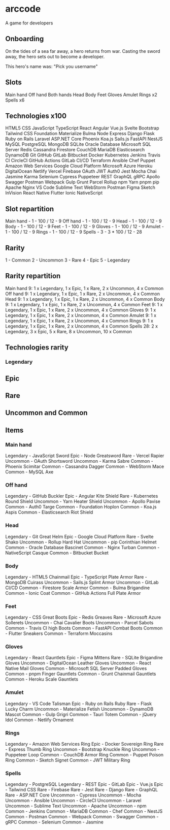 # arccode

A game for developers

## Onboarding

On the tides of a sea far away, a hero returns from war.
Casting the sword away, the hero sets out to become a developer.

This hero's name was: "Pick you username"

## Slots

Main hand
Off hand
Both hands
Head
Body
Feet
Gloves
Amulet
Rings x2
Spells x6

## Technologies x100

HTML5
CSS
JavaScript
TypeScript
React
Angular
Vue.js
Svelte
Bootstrap
Tailwind CSS
Foundation
Materialize
Bulma
Node
Express
Django
Flask
Ruby on Rails
Laravel
ASP.NET Core
Phoenix
Koa.js
Sails.js
FastAPI
NestJS
MySQL
PostgreSQL
MongoDB
SQLite
Oracle Database
Microsoft SQL Server
Redis
Cassandra
Firestore
CouchDB
MariaDB
Elasticsearch
DynamoDB
Git
GitHub
GitLab
Bitbucket
Docker
Kubernetes
Jenkins
Travis CI
CircleCI
GitHub Actions
GitLab CI/CD
Terraform
Ansible
Chef
Puppet
Amazon Web Services
Google Cloud Platform
Microsoft Azure
Heroku
DigitalOcean
Netlify
Vercel
Firebase
OAuth
JWT
Auth0
Jest
Mocha
Chai
Jasmine
Karma
Selenium
Cypress
Puppeteer
REST
GraphQL
gRPC
Apollo
Swagger
Postman
Webpack
Gulp
Grunt
Parcel
Rollup
npm
Yarn
pnpm
pip
Apache
Nginx
VS Code
Sublime Text
WebStorm
Postman
Figma
Sketch
InVision
React Native
Flutter
Ionic
NativeScript

## Slot repartition

Main hand - 1 - 100 / 12 - 9
Off hand - 1 - 100 / 12 - 9
Head - 1 - 100 / 12 - 9
Body - 1 - 100 / 12 - 9
Feet - 1 - 100 / 12 - 9
Gloves - 1 - 100 / 12 - 9
Amulet - 1 - 100 / 12 - 9
Rings - 1 - 100 / 12 - 9
Spells - 3 - 3 * 100 / 12 - 28

## Rarity

1 - Common
2 - Uncommon
3 - Rare
4 - Epic
5 - Legendary

## Rarity repartition

Main hand   9: 1 x Legendary, 1 x Epic, 1 x Rare, 2 x Uncommon, 4 x Common
Off hand    9: 1 x Legendary, 1 x Epic, 1 x Rare, 2 x Uncommon, 4 x Common
Head        9: 1 x Legendary, 1 x Epic, 1 x Rare, 2 x Uncommon, 4 x Common
Body        9: 1 x Legendary, 1 x Epic, 1 x Rare, 2 x Uncommon, 4 x Common
Feet        9: 1 x Legendary, 1 x Epic, 1 x Rare, 2 x Uncommon, 4 x Common
Gloves      9: 1 x Legendary, 1 x Epic, 1 x Rare, 2 x Uncommon, 4 x Common
Amulet      9: 1 x Legendary, 1 x Epic, 1 x Rare, 2 x Uncommon, 4 x Common
Rings       9: 1 x Legendary, 1 x Epic, 1 x Rare, 2 x Uncommon, 4 x Common
Spells      28: 2 x Legendary, 3 x Epic, 5 x Rare, 8 x Uncommon, 10 x Common

## Technologies rarity

### Legendary
<!-- HTML5 -->
<!-- CSS -->
<!-- JavaScript -->
<!-- React -->
<!-- PostgreSQL -->
<!-- Git -->
<!-- Amazon Web Services -->
<!-- REST -->
<!-- VS Code -->
<!-- GitHub -->

## Epic
<!-- TypeScript -->
<!-- Angular -->
<!-- Vue.js -->
<!-- Tailwind CSS -->
<!-- Node -->
<!-- Ruby on Rails -->
<!-- Google Cloud Platform -->
<!-- Figma -->
<!-- GitLab -->
<!-- Docker -->
<!-- Redis -->

## Rare
<!-- Svelte -->
<!-- Express -->
<!-- Django -->
<!-- MongoDB -->
<!-- Kubernetes -->
<!-- GraphQL -->
<!-- Flask -->
<!-- ASP.NET Core -->
<!-- SQLite -->
<!-- Firebase -->
<!-- Microsoft Azure -->
<!-- Vercel -->
<!-- Jest -->

## Uncommon and Common
<!-- Bootstrap -->
<!-- Foundation -->
<!-- Materialize -->
<!-- Bulma -->
<!-- Laravel -->
<!-- Phoenix -->
<!-- Koa.js -->
<!-- Sails.js -->
<!-- FastAPI -->
<!-- NestJS -->
<!-- MySQL -->
<!-- Oracle Database -->
<!-- Microsoft SQL Server -->
<!-- Cassandra -->
<!-- Firestore -->
<!-- CouchDB -->
<!-- MariaDB -->
<!-- Elasticsearch -->
<!-- DynamoDB -->
<!-- Bitbucket -->
<!-- Jenkins -->
<!-- Travis CI -->
<!-- CircleCI -->
<!-- GitHub Actions -->
<!-- GitLab CI/CD -->
<!-- Terraform -->
<!-- Ansible -->
<!-- Chef -->
<!-- Puppet -->
<!-- Heroku -->
<!-- DigitalOcean -->
<!-- Netlify -->
<!-- OAuth -->
<!-- JWT -->
<!-- Auth0 -->
<!-- Mocha -->
<!-- Chai -->
<!-- Jasmine -->
<!-- Karma -->
<!-- Selenium -->
<!-- Cypress -->
<!-- Puppeteer -->
<!-- gRPC -->
<!-- Apollo -->
<!-- Swagger -->
<!-- Tauri -->
<!-- Webpack -->
<!-- Gulp -->
<!-- Grunt -->
<!-- Parcel -->
<!-- Rollup -->
<!-- npm -->
<!-- Yarn -->
<!-- pnpm -->
<!-- pip -->
<!-- Apache -->
<!-- Nginx -->
<!-- Sublime Text -->
<!-- WebStorm -->
<!-- Postman -->
<!-- Sketch -->
<!-- jQuery -->
<!-- React Native -->
<!-- Flutter -->
<!-- Ionic -->
<!-- NativeScript -->


## Items

### Main hand
Legendary - JavaScript Sword
Epic - Node Greatsword
Rare - Vercel Rapier
Uncommon - OAuth Shortsword
Uncommon - Karma Sabre
Common - Phoenix Scimitar
Common - Cassandra Dagger
Common - WebStorm Mace
Common - MySQL Axe

### Off hand
Legendary - GitHub Buckler
Epic - Angular Kite Shield
Rare - Kubernetes Round Shield
Uncommon - Yarn Heater Shield
Uncommon - Apollo Pavise
Common - Auth0 Targe
Common - Foundation Hoplon
Common - Koa.js Aspis
Common - Elasticsearch Riot Shield

### Head
Legendary - Git Great Helm
Epic - Google Cloud Platform
Rare - Svelte Shako
Uncommon - Rollup Hard Hat
Uncommon - pip Corinthian Helmet
Common - Oracle Database Bascinet
Common - Nginx Turban
Common - NativeScript Casque
Common - Bitbucket Bucket

### Body
Legendary - HTML5 Chainmail
Epic - TypeScript Plate Armor
Rare - MongoDB Cuirass
Uncommon - Sails.js Splint Armor
Uncommon - GitLab CI/CD
Common - Firestore Scale Armor
Common - Bulma Brigandine
Common - Ionic Coat
Common - GitHub Actions Full Plate Armor

### Feet
Legendary - CSS Great Boots
Epic - Redis Greaves
Rare - Microsoft Azure Sollerets
Uncommon - Chai Cavalier Boots
Uncommon - Parcel Sabots
Common - Travis CI high Boots
Common - FastAPI Combat Boots
Common - Flutter Sneakers
Common - Terraform Moccasins

### Gloves
Legendary - React Gauntlets
Epic - Figma Mittens
Rare - SQLite  Brigandine Gloves
Uncommon - DigitalOcean Leather Gloves
Uncommon - React Native Mail Gloves
Common - Microsoft SQL Server Padded Gloves
Common - pnpm Finger Gauntlets
Common - Grunt Chainmail Gauntlets
Common - Heroku Scale Gauntlets

### Amulet
Legendary - VS Code Talisman
Epic - Ruby on Rails Ruby
Rare - Flask Lucky Charm
Uncommon - Materialize Fetish
Uncommon - DynamoDB Mascot
Common - Gulp Grigri
Common - Tauri Totem
Common - jQuery Idol
Common - Netlify Ornament

### Rings
Legendary - Amazon Web Services Ring
Epic - Docker Sovereign Ring
Rare - Express Thumb Ring
Uncommon - Bootstrap Knuckle Ring
Uncommon - Puppeteer Loop
Common - CouchDB Armor Ring
Common - Puppet Poison Ring
Common - Sketch Signet
Common - JWT Military Ring

### Spells
Legendary - PostgreSQL
Legendary - REST
Epic - GitLab
Epic - Vue.js
Epic - Tailwind CSS
Rare - Firebase
Rare - Jest
Rare - Django
Rare - GraphQL
Rare - ASP.NET Core
Uncommon - Cypress
Uncommon - Mocha
Uncommon - Ansible
Uncommon - CircleCI
Uncommon - Laravel
Uncommon - Sublime Text
Uncommon - Apache
Uncommon - npm
Common - Jenkins
Common - MariaDB
Common - Chef
Common - NestJS
Common - Postman
Common - Webpack
Common - Swagger
Common - gRPC
Common - Selenium
Common - Jasmine
